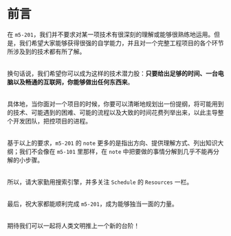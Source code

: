 # 前言

在 `m5-201`，我们并不要求对某一项技术有很深刻的理解或能够很熟练地运用。但是，我们希望大家能够获得很强的自学能力，并且对一个完整工程项目的各个环节所涉及到的技术都有所了解。  
<br>

换句话说，我们希望你可以成为这样的技术潜力股：**只要给出足够的时间、一台电脑以及畅通的互联网，你能够做出任何东西来**。  
<br>

具体地，当你面对一个项目的时候，你要可以清晰地规划出一份提纲，将可能用到的技术、可能遇到的困难、可能的流程以及大致的时间花费列举出来，以此主导整个开发团队，把控项目的进程。  
<br>

基于以上的要求，`m5-201` 的 `note` 更多的是指出方向、提供理解方式、列出知识大纲；我们不会像在 `m5-101` 里那样，在 `note` 中把要做的事情分解到几乎不能再分解的小步骤。  
<br>

所以，请大家勤用搜索引擎，并多关注 `Schedule` 的 `Resources` 一栏。  
<br>

最后，祝大家都能顺利完成 `m5-201`，成为能够独当一面的力量。  
<br>

期待我们可以一起将人类文明推上一个新的台阶！